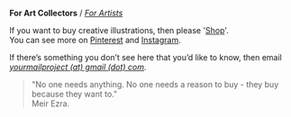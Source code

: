 **For Art Collectors** / [_For Artists_](https://kvshvlin.github.io/yourmailproject/forartists.html)

If you want to buy creative illustrations, then please '<a href="https://yourmailproject.stores.instamojo.com" target="_blank">Shop</a>'.  
You can see more on <a href="https://in.pinterest.com/yourmailproject" target="_blank">Pinterest</a> and <a href="https://www.instagram.com/yourmailproject" target="_blank">Instagram</a>.

If there’s something you don’t see here that you’d like to know, then email  
[_yourmailproject (at) gmail (dot) com_](mailto:yourmailproject@gmail.com).

> "No one needs anything. No one needs a reason to buy - they buy because they want to."  
> Meir Ezra.